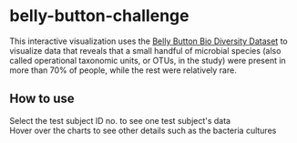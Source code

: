 # belly-button-challenge
This interactive visualization uses the [Belly Button Bio Diversity Dataset](http://robdunnlab.com/projects/belly-button-biodiversity/) to visualize data that reveals that a small handful of microbial species (also called operational taxonomic units, or OTUs, in the study) were present in more than 70% of people, while the rest were relatively rare.

## How to use
Select the test subject ID no. to see one test subject's data
<br/>Hover over the charts to see other details such as the bacteria cultures
